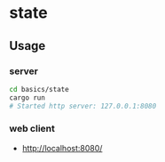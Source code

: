 # state

## Usage

### server

```bash
cd basics/state
cargo run
# Started http server: 127.0.0.1:8080
```

### web client

- [http://localhost:8080/](http://localhost:8080/)
